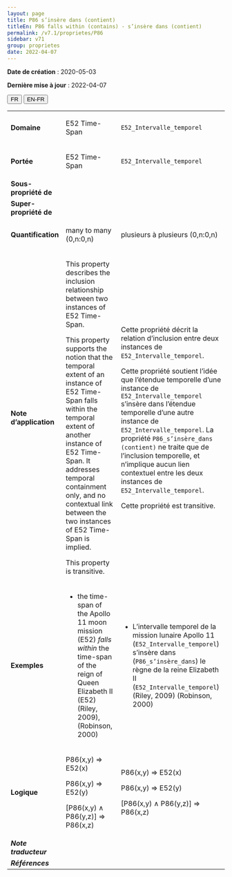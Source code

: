 ```yaml
---
layout: page
title: P86 s’insère dans (contient)
titleEn: P86 falls within (contains) - s’insère dans (contient)
permalink: /v7.1/proprietes/P86
sidebar: v71
group: proprietes
date: 2022-04-07
---
```


**Date de création** : 2020-05-03

**Dernière mise à jour** : 2022-04-07

<div class="lang-buttons">
  <button id="fr" class="activate">FR</button>
  <button id="en-fr">EN-FR</button>
</div>

<table>
				<tbody>
				<tr>
					<td><strong>Domaine</strong></td>
					<td class="en"><p>E52 Time-Span</p>
							</td>
						<td><p><code class="language-plaintext highlighter-rouge">E52_Intervalle_temporel</code> </p>
							</td>
						</tr>
					<tr>
					<td><strong>Portée</strong></td>
					<td class="en"><p>E52 Time-Span</p>
							</td>
						<td><p><code class="language-plaintext highlighter-rouge">E52_Intervalle_temporel</code></p>
							</td>
						</tr>
					<tr>
					<td><strong>Sous-propriété de</strong></td>
					<td class="en"><p></p>
							</td>
						<td><p></p>
							</td>
						</tr>
					<tr>
					<td><strong>Super-propriété de</strong></td>
					<td class="en"><p></p>
							</td>
						<td><p></p>
							</td>
						</tr>
					<tr>
					<td><strong>Quantification</strong></td>
					<td class="en"><p>many to many (0,n:0,n)</p>
							</td>
						<td><p>plusieurs à plusieurs (0,n:0,n)</p>
							</td>
						</tr>
					<tr>
					<td><strong>Note d’application</strong></td>
					<td class="en"><p>This property describes the inclusion relationship between two instances of E52 Time-Span.</p>
							<p>This property supports the notion that the temporal extent of an instance of E52 Time-Span falls within the temporal extent of another instance of E52 Time-Span. It addresses temporal containment only, and no contextual link between the two instances of E52 Time-Span is implied.</p>
							<p>This property is transitive.</p>
							</td>
						<td><p>Cette propriété décrit la relation d’inclusion entre deux instances de <code class="language-plaintext highlighter-rouge">E52_Intervalle_temporel</code>.</p>
							<p></p>
							<p>Cette propriété soutient l’idée que l’étendue temporelle d’une instance de <code class="language-plaintext highlighter-rouge">E52_Intervalle_temporel</code> s’insère dans l’étendue temporelle d’une autre instance de <code class="language-plaintext highlighter-rouge">E52_Intervalle_temporel</code>. La propriété <code class="language-plaintext highlighter-rouge">P86_s’insère_dans (contient)</code> ne traite que de l’inclusion temporelle, et n’implique aucun lien contextuel entre les deux instances de <code class="language-plaintext highlighter-rouge">E52_Intervalle_temporel</code>. </p>
							<p></p>
							<p>Cette propriété est transitive.</p>
							</td>
						</tr>
					<tr>
					<td><strong>Exemples</strong></td>
					<td class="en"><ul><li><p>the time-span of the Apollo 11 moon mission (E52)<em> falls within </em>the time-span of the reign of Queen Elizabeth II (E52) (Riley, 2009), (Robinson, 2000)</p>
							</li>
									</ul></td>
						<td><ul><li><p>L’intervalle temporel de la mission lunaire Apollo 11 (<code class="language-plaintext highlighter-rouge">E52_Intervalle_temporel</code>) s’insère dans (<code class="language-plaintext highlighter-rouge">P86_s’insère_dans</code>) le règne de la reine Elizabeth II (<code class="language-plaintext highlighter-rouge">E52_Intervalle_temporel</code>) (Riley, 2009) (Robinson, 2000)</p>
							</li>
									</ul></td>
						</tr>
					<tr>
					<td><strong>Logique</strong></td>
					<td class="en"><p>P86(x,y) ⇒ E52(x)</p>
							<p>P86(x,y) ⇒ E52(y)</p>
							<p>[P86(x,y) ∧ P86(y,z)] ⇒ P86(x,z)</p>
							</td>
						<td><p>P86(x,y) ⇒ E52(x)</p>
							<p>P86(x,y) ⇒ E52(y)</p>
							<p>[P86(x,y) ∧ P86(y,z)] ⇒ P86(x,z)</p>
							</td>
						</tr>
					<tr>
					<td><strong><em>Note traducteur</em></strong></td>
					<td colspan="2"><p></p>
							</td>
						</tr>
					<tr>
					<td><strong><em>Références</em></strong></td>
					<td colspan="2"><p><em></em></p>
							</td>
						</tr>
					</tbody>
				</table>
				